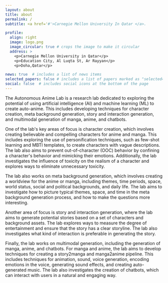 ```yaml
---
layout: about
title: about
permalink: /
subtitle: <a href='#'>Carnegie Mellon University In Qatar </a>.

profile:
  align: right
  image: logo.png
  image_circular: true # crops the image to make it circular
  address: >
    <p>Carnegie Mellon University in Qatar</p>
    <p>Education City, Al Luqta St, Ar Rayyan</p>
    <p>Doha,Qatar</p>

news: true  # includes a list of news items
selected_papers: false # includes a list of papers marked as "selected={true}"
social: false  # includes social icons at the bottom of the page
---
```


The Autonomous Anime Lab is a research lab dedicated to exploring the potential of using artificial intelligence (AI) and machine learning (ML) to create auto-anime. This includes developing techniques for character creation, meta background generation, story and interaction generation, and multimodal generation of manga, anime, and chatbots.

One of the lab's key areas of focus is character creation, which involves creating believable and compelling characters for anime and manga. This includes exploring the use of personification techniques, such as few-shot learning and MBTI templates, to create characters with vague descriptions. The lab also aims to prevent out-of-character (OOC) behavior by confining a character's behavior and mimicking their emotions. Additionally, the lab investigates the influence of toxicity on the realism of a character and explores ways to eliminate unnecessary toxicity.

The lab also works on meta background generation, which involves creating a worldview for the anime or manga, including themes, time periods, space, world status, social and political backgrounds, and daily life. The lab aims to investigate how to picture typical themes, space, and time in the meta background generation process, and how to make the questions more interesting.

Another area of focus is story and interaction generation, where the lab aims to generate potential stories based on a set of characters and background assets. The lab explores ways to measure the degree of entertainment and ensure that the story has a clear storyline. The lab also investigates what kind of interaction is preferable in generating the story.

Finally, the lab works on multimodal generation, including the generation of manga, anime, and chatbots. For manga and anime, the lab aims to develop techniques for creating a story2manga and manga2anime pipeline. This includes techniques for animation, sound, voice generation, encoding emotions in the voice, generating sound effects, and creating auto-generated music. The lab also investigates the creation of chatbots, which can interact with users in a natural and engaging way.



